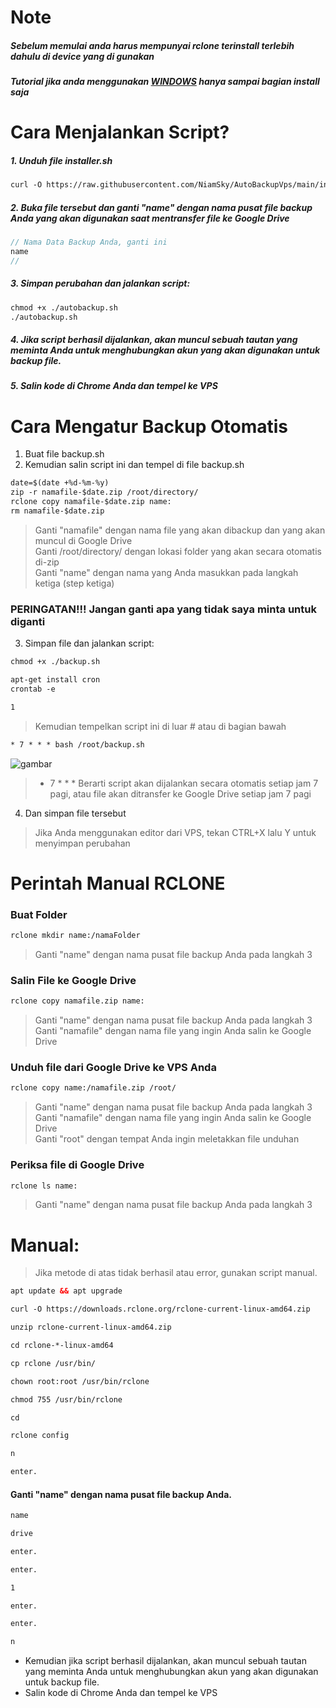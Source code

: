 # Note 
##### Sebelum memulai anda harus mempunyai rclone terinstall terlebih dahulu di device yang di gunakan
##### Tutorial jika anda menggunakan [WINDOWS](https://youtu.be/dTFt2DkOde4?si=E17zRc4BslGIWn3V) hanya sampai bagian install saja

# Cara Menjalankan Script?
##### 1. Unduh file installer.sh
```html
curl -O https://raw.githubusercontent.com/NiamSky/AutoBackupVps/main/installer.sh
```
##### 2. Buka file tersebut dan ganti "name" dengan nama pusat file backup Anda yang akan digunakan saat mentransfer file ke Google Drive
```java
// Nama Data Backup Anda, ganti ini 
name
//
```
##### 3. Simpan perubahan dan jalankan script:
```html
chmod +x ./autobackup.sh
./autobackup.sh
```
##### 4. Jika script berhasil dijalankan, akan muncul sebuah tautan yang meminta Anda untuk menghubungkan akun yang akan digunakan untuk backup file.
##### 5. Salin kode di Chrome Anda dan tempel ke VPS

# Cara Mengatur Backup Otomatis
1. Buat file backup.sh
2. Kemudian salin script ini dan tempel di file backup.sh
```html
date=$(date +%d-%m-%y)
zip -r namafile-$date.zip /root/directory/
rclone copy namafile-$date.zip name:
rm namafile-$date.zip
```
> Ganti "namafile" dengan nama file yang akan dibackup dan yang akan muncul di Google Drive <br>
> Ganti /root/directory/ dengan lokasi folder yang akan secara otomatis di-zip <br>
> Ganti "name" dengan nama yang Anda masukkan pada langkah ketiga (step ketiga)
### PERINGATAN!!! Jangan ganti apa yang tidak saya minta untuk diganti
3. Simpan file dan jalankan script:
```html
chmod +x ./backup.sh
```
```html
apt-get install cron
crontab -e
```
```html
1
```
> Kemudian tempelkan script ini di luar # atau di bagian bawah
```html
* 7 * * * bash /root/backup.sh
```
![gambar](https://gosigitgo.files.wordpress.com/2010/03/crontab-syntax.gif?w=510)

> * 7 * * * Berarti script akan dijalankan secara otomatis setiap jam 7 pagi, atau file akan ditransfer ke Google Drive setiap jam 7 pagi
4. Dan simpan file tersebut
> Jika Anda menggunakan editor dari VPS, tekan CTRL+X lalu Y untuk menyimpan perubahan

# Perintah Manual RCLONE
### Buat Folder
```html
rclone mkdir name:/namaFolder
```
> Ganti "name" dengan nama pusat file backup Anda pada langkah 3

### Salin File ke Google Drive
```html
rclone copy namafile.zip name:
```
> Ganti "name" dengan nama pusat file backup Anda pada langkah 3 <br>
> Ganti "namafile" dengan nama file yang ingin Anda salin ke Google Drive

### Unduh file dari Google Drive ke VPS Anda
```html
rclone copy name:/namafile.zip /root/
```
> Ganti "name" dengan nama pusat file backup Anda pada langkah 3 <br>
> Ganti "namafile" dengan nama file yang ingin Anda salin ke Google Drive <br>
> Ganti "root" dengan tempat Anda ingin meletakkan file unduhan

### Periksa file di Google Drive
```html
rclone ls name:
```
> Ganti "name" dengan nama pusat file backup Anda pada langkah 3

# Manual:
> Jika metode di atas tidak berhasil atau error, gunakan script manual.
```html
apt update && apt upgrade
```
```html
curl -O https://downloads.rclone.org/rclone-current-linux-amd64.zip
```
```html
unzip rclone-current-linux-amd64.zip
```
```html
cd rclone-*-linux-amd64
```
```html
cp rclone /usr/bin/
```
```html
chown root:root /usr/bin/rclone
```
```html
chmod 755 /usr/bin/rclone
```
```html
cd
```
```html
rclone config
```
```html
n
```
```html
enter.
```
#### Ganti "name" dengan nama pusat file backup Anda.
```html
name
```
```html
drive
```
```html
enter.
```
```html
enter.
```
```html
1
```
```html
enter.
```
```html
enter.
```
```html
n
```
- Kemudian jika script berhasil dijalankan, akan muncul sebuah tautan yang meminta Anda untuk menghubungkan akun yang akan digunakan untuk backup file.
- Salin kode di Chrome Anda dan tempel ke VPS
